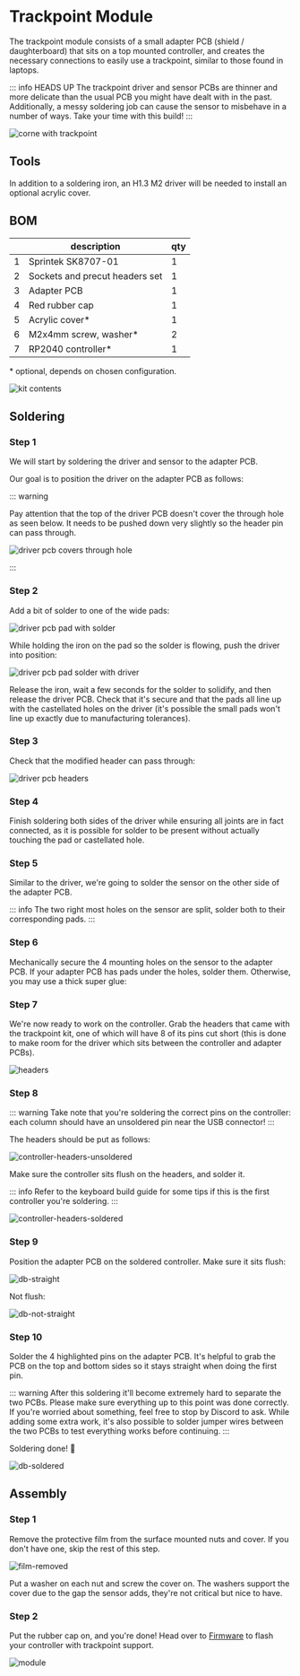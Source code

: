 <script setup>
import Images from '../../components/Images.vue';

import driverpcbunsoldered1 from './driver-pcb-unsoldered-1.jpg';
import driverpcbunsoldered2 from './driver-pcb-unsoldered-2.jpg';
import driverpcbsoldered1 from './driver-pcb-soldered-1.jpg';
import driverpcbsoldered2 from './driver-pcb-soldered-2.jpg';
import sensorpcb1 from './sensor-pcb-1.jpg';
import sensorpcb2 from './sensor-pcb-2.jpg';
import sensorpcb3 from './sensor-pcb-3.jpg';
import sensorholes1 from './sensor-holes-1.jpg';
import sensorholes2 from './sensor-holes-2.jpg';
import washers from './washers.jpg';
import washersideview from './washers-side-view.jpg';
</script>

# Trackpoint Module

The trackpoint module consists of a small adapter PCB (shield / daughterboard) that sits on a top mounted controller, and creates the necessary connections to easily use a trackpoint, similar to those found in laptops.

::: info HEADS UP
The trackpoint driver and sensor PCBs are thinner and more delicate than the usual PCB you might have dealt with in the past. Additionally, a messy soldering job can cause the sensor to misbehave in a number of ways. Take your time with this build!
:::

![corne with trackpoint](./result-top.jpg)

## Tools

In addition to a soldering iron, an H1.3 M2 driver will be needed to install an optional acrylic cover.

## BOM

|   | description                    | qty |
|---|--------------------------------|-----|
| 1 | Sprintek SK8707-01             | 1   |
| 2 | Sockets and precut headers set | 1   |
| 3 | Adapter PCB                    | 1   |
| 4 | Red rubber cap                 | 1   |
| 5 | Acrylic cover\*                | 1   |
| 6 | M2x4mm screw, washer\*         | 2   |
| 7 | RP2040 controller\*            | 1   |

\* optional, depends on chosen configuration.

![kit contents](./kit.jpg)

## Soldering

### Step 1

We will start by soldering the driver and sensor to the adapter PCB.

Our goal is to position the driver on the adapter PCB as follows:

<Images :paths="[driverpcbunsoldered1, driverpcbunsoldered2]" />

::: warning

Pay attention that the top of the driver PCB doesn't cover the through hole as seen below. It needs to be pushed down very slightly so the header pin can pass through.

![driver pcb covers through hole](./driver-pcb-covers-through-hole.jpg)

:::

### Step 2

Add a bit of solder to one of the wide pads:

![driver pcb pad with solder](./driver-pcb-pad-with-solder.jpg)

While holding the iron on the pad so the solder is flowing, push the driver into position:

![driver pcb pad solder with driver](./driver-pcb-pad-solder-with-driver.jpg)

Release the iron, wait a few seconds for the solder to solidify, and then release the driver PCB. Check that it's secure and that the pads all line up with the castellated holes on the driver (it's possible the small pads won't line up exactly due to manufacturing tolerances).

### Step 3

Check that the modified header can pass through:

![driver pcb headers](./driver-pcb-headers.jpg)

### Step 4

Finish soldering both sides of the driver while ensuring all joints are in fact connected, as it is possible for solder to be present without actually touching the pad or castellated hole.

<Images :paths="[driverpcbsoldered1, driverpcbsoldered2]" />

### Step 5

Similar to the driver, we're going to solder the sensor on the other side of the adapter PCB.

::: info
The two right most holes on the sensor are split, solder both to their corresponding pads.
:::

<Images :paths="[sensorpcb1, sensorpcb2, sensorpcb3]" />

### Step 6

Mechanically secure the 4 mounting holes on the sensor to the adapter PCB. If your adapter PCB has pads under the holes, solder them. Otherwise, you may use a thick super glue:

<Images :paths="[sensorholes1, sensorholes2]" />

### Step 7

We're now ready to work on the controller. Grab the headers that came with the trackpoint kit, one of which will have 8 of its pins cut short (this is done to make room for the driver which sits between the controller and adapter PCBs).

![headers](./headers.jpg)

### Step 8

::: warning
Take note that you're soldering the correct pins on the controller: each column should have an unsoldered pin near the USB connector!
:::

The headers should be put as follows:

![controller-headers-unsoldered](./controller-headers-unsoldered.jpg)

Make sure the controller sits flush on the headers, and solder it.

::: info
Refer to the keyboard build guide for some tips if this is the first controller you're soldering.
:::

![controller-headers-soldered](./controller-headers-soldered.jpg)

### Step 9

Position the adapter PCB on the soldered controller. Make sure it sits flush:

![db-straight](./db-straight.jpg)

Not flush:

![db-not-straight](./db-not-straight.jpg)

### Step 10

Solder the 4 highlighted pins on the adapter PCB. It's helpful to grab the PCB on the top and bottom sides so it stays straight when doing the first pin.

::: warning
After this soldering it'll become extremely hard to separate the two PCBs. Please make sure everything up to this point was done correctly. If you're worried about something, feel free to stop by Discord to ask. While adding some extra work, it's also possible to solder jumper wires between the two PCBs to test everything works before continuing.
:::

Soldering done! 👏

![db-soldered](./db-soldered.jpg)

## Assembly

### Step 1

Remove the protective film from the surface mounted nuts and cover. If you don't have one, skip the rest of this step.

![film-removed](./film-removed.jpg)

Put a washer on each nut and screw the cover on. The washers support the cover due to the gap the sensor adds, they're not critical but nice to have.

<Images :paths="[washers, washersideview]" />

### Step 2

Put the rubber cap on, and you're done! Head over to [Firmware](/firmware/) to flash your controller with trackpoint support.

![module](./result.jpg)

